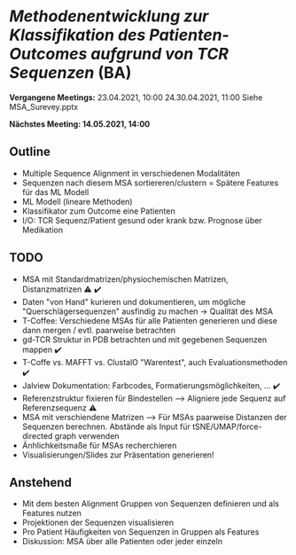 # _Methodenentwicklung zur Klassifikation des Patienten-Outcomes aufgrund von TCR Sequenzen_ (BA)

**Vergangene Meetings:** 
23.04.2021, 10:00
24.30.04.2021, 11:00
Siehe MSA_Surevey.pptx

**Nächstes Meeting: 14.05.2021, 14:00**

## Outline
- Multiple Sequence Alignment in verschiedenen Modalitäten
- Sequenzen nach diesem MSA sortiereren/clustern = Spätere Features für das ML Modell
- ML Modell (lineare Methoden)
- Klassifikator zum Outcome eine Patienten
- I/O: TCR Sequenz/Patient gesund oder krank bzw. Prognose über Medikation

## TODO

- MSA mit Standardmatrizen/physiochemischen Matrizen, Distanzmatrizen :warning: :heavy_check_mark:
- Daten "von Hand" kurieren und dokumentieren, um mögliche "Querschlägersequenzen" ausfindig zu machen -> Qualität des MSA
- T-Coffee: Verschiedene MSAs für alle Patienten generieren und diese dann mergen / evtl. paarweise betrachten
- gd-TCR Struktur in PDB betrachten und mit gegebenen Sequenzen mappen :heavy_check_mark:
- T-Coffe vs. MAFFT vs. ClustalO "Warentest", auch Evaluationsmethoden :heavy_check_mark:
- Jalview Dokumentation: Farbcodes, Formatierungsmöglichkeiten, ... :heavy_check_mark:
- Referenzstruktur fixieren für Bindestellen --> Aligniere jede Sequenz auf Referenzsequenz :warning:
-	MSA mit verschiendene Matrizen --> Für MSAs paarweise Distanzen der Sequenzen berechnen. Abstände als Input für      tSNE/UMAP/force-directed graph verwenden
-	Änhlichkeitsmaße für MSAs recherchieren
- Visualisierungen/Slides zur Präsentation generieren!


## Anstehend

- Mit dem besten Alignment Gruppen von Sequenzen definieren und als Features nutzen
- Projektionen der Sequenzen visualisieren
- Pro Patient Häufigkeiten von Sequenzen in Gruppen als Features
- Diskussion: MSA über alle Patienten oder jeder einzeln
